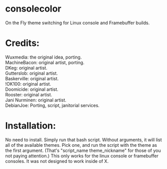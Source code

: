 consolecolor
============

On the Fly theme switching for Linux console and Framebuffer builds.

Credits:
===========
Wuxmedia:       the original idea, porting.  
MachineBacon:	original artist, porting.  
DKeg:           original artist.  
Gutterslob:     original artist.  
Baskerville:    original artist.  
!OK100:         original artist.  
Doomicide:      original artist.  
Rooster:        original artist.  
Jani Nurminen:  original artist.  
DebianJoe:      Porting, script, janitorial services.  

Installation:
==========
No need to install.  Simply run that bash script.  Without arguments, it will list all of the available themes.  Pick one, and run the script with the theme as the first argument.  (That's "script_name theme_nickname" for those of you not paying attention.)
This only works for the linux console or framebuffer consoles.  It was not designed to work inside of X.
